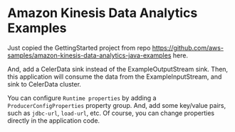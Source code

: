 # Amazon Kinesis Data Analytics Examples 

Just copied the GettingStarted project from repo https://github.com/aws-samples/amazon-kinesis-data-analytics-java-examples here.

And, add a CelerData sink instead of the ExampleOutputStream sink.
Then, this application will consume the data from the ExampleInputStream, and sink to CelerData cluster.

You can configure `Runtime properties` by adding a `ProducerConfigProperties` property group. And, add some key/value pairs,
such as `jdbc-url`, `load-url`, etc. Of course, you can change properties directly in the application code.

